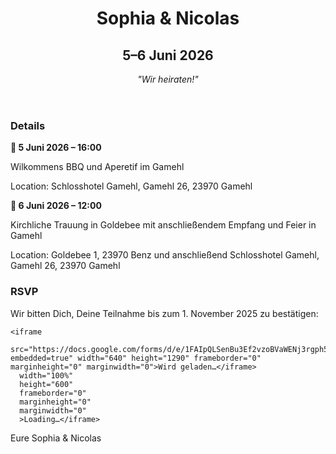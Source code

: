 <!DOCTYPE html>
<html lang="en">
<head>
  <meta charset="UTF-8" />
  <meta name="viewport" content="width=device-width, initial-scale=1.0" />
  <title>Sophia & Nicolas Hochzeit</title>
  <link rel="stylesheet" href="style.css" />
  <link href="https://fonts.googleapis.com/css2?family=Merriweather&family=Playfair+Display:wght@700&display=swap" rel="stylesheet">
</head>
<body>
  <header>
    <h1>Sophia & Nicolas</h1>
    <h2>5–6 Juni 2026</h2>
    <p style="margin-top: 1rem; font-style: italic;">"Wir heiraten!"</p>
  </header>

  <section id="details">
    <h3>Details</h3>
    <p><strong>📅 5 Juni 2026 – 16:00</strong></p>
    <p>Wilkommens BBQ und Aperetif im Gamehl</p>
    <p>Location: Schlosshotel Gamehl, Gamehl 26, 23970 Gamehl</p>
    <p><strong>📅 6 Juni 2026 – 12:00</strong></p>
    <p>Kirchliche Trauung in Goldebee mit anschließendem Empfang und Feier in Gamehl</p>
    <p>Location: Goldebee 1, 23970 Benz und anschließend Schlosshotel Gamehl, Gamehl 26, 23970 Gamehl</p>
  </section>

  <section id="rsvp">
    <h3>RSVP</h3>
    <p>Wir bitten Dich, Deine Teilnahme bis zum 1. November 2025 zu bestätigen:</p>

    <iframe 
      src="https://docs.google.com/forms/d/e/1FAIpQLSenBu3Ef2vzoBVaWENj3rgph5LsBBgLZ7NyGDs5ZcTqf1ZkhQ/viewform?embedded=true" width="640" height="1290" frameborder="0" marginheight="0" marginwidth="0">Wird geladen…</iframe> 
      width="100%" 
      height="600" 
      frameborder="0" 
      marginheight="0" 
      marginwidth="0"
      >Loading…</iframe>
  </section>

  <footer>
    <p>Eure Sophia & Nicolas</p>
  </footer>
</body>
</html>
